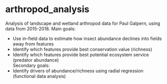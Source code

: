 # arthropod_analysis
Analysis of landscape and wetland arthropod data for Paul Galpern, using data from 2015-2018.
Main goals: 
- Use in-field data to estimate how insect abundance declines into fields away from features
- Identify which features provide best conservation value (richness)
- Identify which features provide best potential ecosystem service (predator abundance)\
Secondary goals:
- Identify drivers of abundance/richness using radial regression (functional data analysis)
